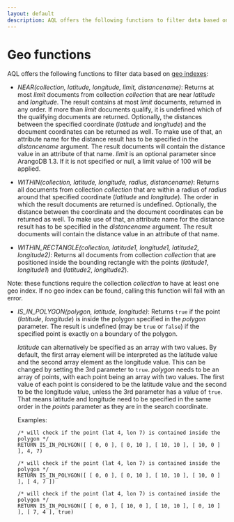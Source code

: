 ```yaml
---
layout: default
description: AQL offers the following functions to filter data based on geo indexes
---
```

Geo functions
=============

AQL offers the following functions to filter data based on [geo indexes](glossary.html#geo-index):

- *NEAR(collection, latitude, longitude, limit, distancename)*: 
  Returns at most *limit* documents from collection *collection* that are near
  *latitude* and *longitude*. The result contains at most *limit* documents, returned in
  any order. If more than *limit* documents qualify, it is undefined which of the qualifying
  documents are returned. Optionally, the distances between the specified coordinate
  (*latitude* and *longitude*) and the document coordinates can be returned as well.
  To make use of that, an attribute name for the distance result has to be specified in
  the *distancename* argument. The result documents will contain the distance value in
  an attribute of that name.
  *limit* is an optional parameter since ArangoDB 1.3. If it is not specified or null, a limit
  value of 100 will be applied.

- *WITHIN(collection, latitude, longitude, radius, distancename)*: 
  Returns all documents from collection *collection* that are within a radius of
  *radius* around that specified coordinate (*latitude* and *longitude*). The order
  in which the result documents are returned is undefined. Optionally, the distance between the
  coordinate and the document coordinates can be returned as well.
  To make use of that, an attribute name for the distance result has to be specified in
  the *distancename* argument. The result documents will contain the distance value in
  an attribute of that name.

* *WITHIN_RECTANGLE(collection, latitude1, longitude1, latitude2, longitude2)*:
  Returns all documents from collection *collection* that are positioned inside the bounding
  rectangle with the points (*latitude1*, *longitude1*) and (*latitude2*, *longitude2*).

Note: these functions require the collection *collection* to have at least
one geo index.  If no geo index can be found, calling this function will fail
with an error.

- *IS_IN_POLYGON(polygon, latitude, longitude)*:
  Returns `true` if the point (*latitude*, *longitude*) is inside the polygon specified in the
  *polygon* parameter. The result is undefined (may be `true` or `false`) if the specified point
  is exactly on a boundary of the polygon.

  *latitude* can alternatively be specified as an array with two values. By default,
  the first array element will be interpreted as the latitude value and the second array element
  as the longitude value. This can be changed by setting the 3rd parameter to `true`.
  *polygon* needs to be an array of points, with each point being an array with two values. The
  first value of each point is considered to be the latitude value and the second to be the
  longitude value, unless the 3rd parameter has a value of `true`. That means latitude and
  longitude need to be specified in the same order in the *points* parameter as they are in
  the search coordinate.

  Examples:

      /* will check if the point (lat 4, lon 7) is contained inside the polygon */
      RETURN IS_IN_POLYGON([ [ 0, 0 ], [ 0, 10 ], [ 10, 10 ], [ 10, 0 ] ], 4, 7)

      /* will check if the point (lat 4, lon 7) is contained inside the polygon */
      RETURN IS_IN_POLYGON([ [ 0, 0 ], [ 0, 10 ], [ 10, 10 ], [ 10, 0 ] ], [ 4, 7 ])
      
      /* will check if the point (lat 4, lon 7) is contained inside the polygon */
      RETURN IS_IN_POLYGON([ [ 0, 0 ], [ 10, 0 ], [ 10, 10 ], [ 0, 10 ] ], [ 7, 4 ], true)
